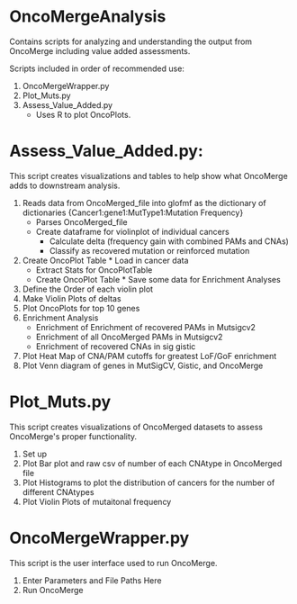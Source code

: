 # OncoMergeAnalysis
Contains scripts for analyzing and understanding the output from OncoMerge including value added assessments.

Scripts included in order of recommended use:

1. OncoMergeWrapper.py
2. Plot_Muts.py
3. Assess_Value_Added.py
    - Uses R to plot OncoPlots.

# Assess_Value_Added.py:
This script creates visualizations and tables to help show what OncoMerge adds to downstream analysis. 
1. Reads data from OncoMerged_file into glofmf as the dictionary of dictionaries {Cancer1:gene1:MutType1:Mutation Frequency}
    * Parses OncoMerged_file
    * Create dataframe for violinplot of individual cancers
      * Calculate delta (frequency gain with combined PAMs and CNAs)  
      * Classify as recovered mutation or reinforced mutation
  2. Create OncoPlot Table
    * Load in cancer data
      * Extract Stats for OncoPlotTable
      * Create OncoPlot Table
    * Save some data for Enrichment Analyses
 3. Define the Order of each violin plot
 4. Make Violin Plots of deltas
 5. Plot OncoPlots for top 10 genes
 6. Enrichment Analysis
    * Enrichment of Enrichment of recovered PAMs in Mutsigcv2
    * Enrichment of all OncoMerged PAMs in Mutsigcv2
    * Enrichment of recovered CNAs in sig gistic
7. Plot Heat Map of CNA/PAM cutoffs for greatest LoF/GoF enrichment
8. Plot Venn diagram of genes in MutSigCV, Gistic, and OncoMerge

# Plot_Muts.py
This script creates visualizations of OncoMerged datasets to assess OncoMerge's proper functionality. 
1. Set up
2. Plot Bar plot and raw csv of number of each CNAtype in OncoMerged file
3. Plot Histograms to plot the distribution of cancers for the number of different CNAtypes
4. Plot Violin Plots of mutaitonal frequency

# OncoMergeWrapper.py
This script is the user interface used to run OncoMerge.
1. Enter Parameters and File Paths Here
2. Run OncoMerge



    










